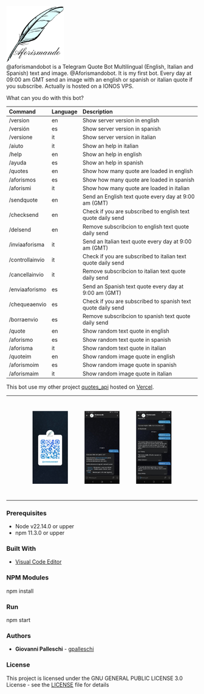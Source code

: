 <div style="flex">
<img src="./img/Aforismando.jpg" alt="Aforismando" style="height: 30%; width:30%;"/>
</div>
@aforismandobot is a Telegram Quote Bot Multilingual (English, Italian and Spanish) text and image. @Aforismandobot. It is my first bot.
Every day at 09:00 am GMT send an image with an english or spanish or italian quote if you subscribe.   
Actually is hosted on a IONOS VPS.

What can you do with this bot? 

| Command   | Language     | Description  
| :-------- | :------- | :-------- | 
| /version | en | Show server version in english |
| /versión | es | Show server version in spanish |
| /versione | it | Show server version in italian |
| /aiuto | it | Show an help in italian |
| /help | en | Show an help in english |
| /ayuda | es | Show an help in spanish |
| /quotes | en | Show how many quote are loaded in english |
| /aforismos | es | Show how many quote are loaded in spanish |
| /aforismi | it | Show how many quote are loaded in italian |
| /sendquote | en | Send an English text quote every day at 9:00 am (GMT) |
| /checksend | en | Check if you are subscribed to english text quote daily send |
| /delsend | en | Remove subscribcion to english text quote daily send |
| /inviaaforisma | it | Send an Italian text quote every day at 9:00 am (GMT) |
| /controllainvio | it | Check if you are subscribed to italian text quote daily send |
| /cancellainvio | it | Remove subscribcion to italian text quote daily send |
| /enviaaforismo | es | Send an Spanish text quote every day at 9:00 am (GMT) |
| /chequeaenvio | es | Check if you are subscribed to spanish text quote daily send |
| /borraenvio | es | Remove subscribcion to spanish text quote daily send |
| /quote | en | Show random text quote in english |
| /aforismo | es | Show random text quote in spanish |
| /aforisma | it | Show random text quote in italian |
| /quoteim | en | Show random image quote in english |
| /aforismoim | es | Show random image quote in spanish |
| /aforismaim | it | Show random image quote in italian |

This bot use my other project [quotes_api](https://github.com/gpalleschi/quotes_api) hosted on [Vercel](https://quotes-api-three.vercel.app/api/).  
<hr/>
<div align="center" class="flex-container" style="margin: 20px;">
<img src="./img/qraforismandobot.jpg" alt="Aforismando" style="margin:20px; height: 20%; width:20%;"/>
<img src="./img/screenshot0.jpg" alt="Aforismando" style="margin:20px; height: 20%; width:20%;"/>
<img src="./img/screenshot.jpg" alt="Aforismando" style="margin:20px; height: 20%; width:20%;"/>
</div>
<hr/>

### Prerequisites  

* Node v22.14.0 or upper
* npm  11.3.0 or upper

### Built With  
* [Visual Code Editor](https://code.visualstudio.com)  

### NPM Modules
npm install  

### Run
npm start

### Authors  

* **Giovanni Palleschi** - [gpalleschi](https://github.com/gpalleschi)  


### License

This project is licensed under the GNU GENERAL PUBLIC LICENSE 3.0 License - see the [LICENSE](LICENSE) file for details  
